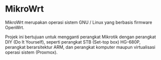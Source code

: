 # MikroWrt

MikroWrt merupakan operasi sistem GNU / Linux yang berbasis firmware OpenWrt.

Projek ini bertujuan untuk mengganti perangkat Mikrotik dengan perangkat DIY (Do It Yourself), seperti perangkat STB (Set-top box) HG-680P, perangkat berarsitektur ARM, dan perangkat komputer maupun virtualisasi operasi sistem (Proxmox).
